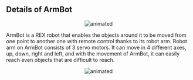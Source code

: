 ## Details of ArmBot

<p align="center">
  <img src="https://user-images.githubusercontent.com/112697142/229712005-29947455-4c3f-47db-8214-be6652d79131.gif" alt="animated" />
</p>

ArmBot is a REX robot that enables the objects around it to be moved from one point to another one with remote control thanks to its robot arm. Robot arm on ArmBot consists of 3 servo motors. It can move in 4 different axes, up, down, right and left, and with the movement of ArmBot, it can easily reach even objects that are difficult to reach.


<p align="center">
  <img src="https://user-images.githubusercontent.com/112697142/229800991-1b163540-1c6c-4295-a2a1-9384fd888750.gif" alt="animated" />
</p>
